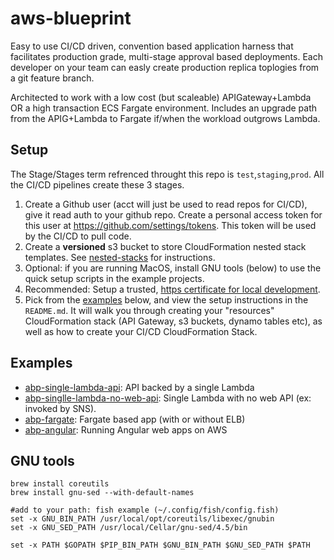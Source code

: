 # aws-blueprint

Easy to use CI/CD driven, convention based application harness that facilitates production grade, multi-stage approval based deployments. Each developer on your team can easly create production replica toplogies from a git feature branch.

Architected to work with a low cost (but scaleable) APIGateway+Lambda OR a high transaction ECS Fargate environment. Includes an upgrade path from the APIG+Lambda to Fargate if/when the workload outgrows Lambda.

## Setup

The Stage/Stages term refrenced throught this repo is `test`,`staging`,`prod`. All the CI/CD pipelines create these 3 stages.

1.  Create a Github user (acct will just be used to read repos for CI/CD), give it read auth to your github repo. Create a personal access token for this user at https://github.com/settings/tokens. This token will be used by the CI/CD to pull code.
1.  Create a **versioned** s3 bucket to store CloudFormation nested stack templates. See [nested-stacks](./nested-stacks) for instructions.
1.  Optional: if you are running MacOS, install GNU tools (below) to use the quick setup scripts in the example projects.
1.  Recommended: Setup a trusted, [https certificate for local development](https://rynop.com/2018/11/12/setup-secure-https-certificate-for-local-angular-development-on-macos-mojave/).
1.  Pick from the [examples](https://github.com/rynop/aws-blueprint#examples) below, and view the setup instructions in the `README.md`. It will walk you through creating your "resources" CloudFormation stack (API Gateway, s3 buckets, dynamo tables etc), as well as how to create your CI/CD CloudFormation Stack.

## Examples

- [abp-single-lambda-api](https://github.com/rynop/abp-single-lambda-api): API backed by a single Lambda
- [abp-singlle-lambda-no-web-api](https://github.com/rynop/abp-single-lambda-api#lambda-with-no-web-api): Single Lambda with no web API (ex: invoked by SNS).
- [abp-fargate](https://github.com/rynop/abp-fargate): Fargate based app (with or without ELB)
- [abp-angular](https://github.com/rynop/abp-angular): Running Angular web apps on AWS

## GNU tools

```
brew install coreutils
brew install gnu-sed --with-default-names

#add to your path: fish example (~/.config/fish/config.fish)
set -x GNU_BIN_PATH /usr/local/opt/coreutils/libexec/gnubin
set -x GNU_SED_PATH /usr/local/Cellar/gnu-sed/4.5/bin

set -x PATH $GOPATH $PIP_BIN_PATH $GNU_BIN_PATH $GNU_SED_PATH $PATH
```
